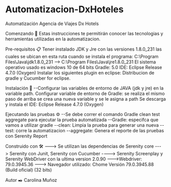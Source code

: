 # Automatizacion-DxHoteles

Automatización Agencia de Viajes Dx Hotels

Comenzando 🚀 Estas instrucciones te permitirán conocer las tecnologias y herramientas utilizadas en la automatizacion.

Pre-requisitos 📋 Tener instalado JDK y Jre con las versiones 1.8.0_231 las cuales se ubican en esta ruta cuando se instala el programa: C:\Program Files\Java\jdk1.8.0_231 --> C:\Program Files\Java\jre1.8.0_231 El sistema operativo usado es windows 10 de 64 bits Gradle: 5.0 IDE: Eclipse Release 4.7.0 (Oxygen) Instalar los siguientes plugin en eclipse: Distribucion de gradle y Cucumber for eclipse.

Instalación 🔧 --Configurar las variables de entorno de JAVA (jdk y jre) en la variable path. Configurar variable de entorno de Gradle: se realiza el mismo paso de arriba se crea una nueva variable y se le asigna a path Se descarga y instala el IDE: Eclipse Release 4.7.0 (Oxygen)

Ejecutando las pruebas ⚙️ --Se debe correr el comando Gradle clean test aggregate para ejecutar la prueba automatizada --Gradle: especifca que vamos a utilizar gradle --clean: Limpia la prueba para generar una nueva -- test: corre la automatizacion --aggregate: Genera el reporte de las pruebas con Serenity Report

Construido con 🛠️ ---> Se utilizan las dependencias de Serenity core ---> Serenity con Junit, Serenity con Cucumber ----> Serenity Screenplay y Serenity WebDriver con la ultima version 2.0.90 --->Webdriver: 79.0.3945.36 ---> Navegador utilizado: Chome Versión 79.0.3945.88 (Build oficial) (32 bits)

Autor ✒️ Carolina Muñoz

